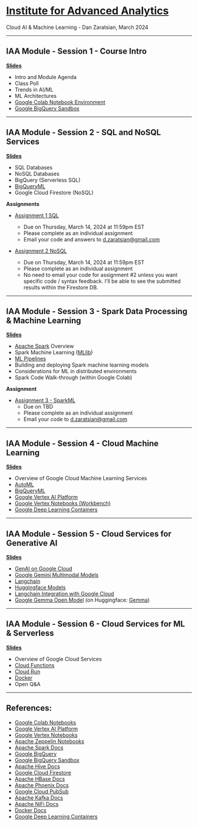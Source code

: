 # [Institute for Advanced Analytics](https://analytics.ncsu.edu/)
Cloud AI & Machine Learning - Dan Zaratsian, March 2024


---
## IAA Module - Session 1 - Course Intro

[**Slides**](https://docs.google.com/presentation/d/1CC03MXct8pW9DblZ4i7sICcYlbXg81xgyB1DLtDh_ig/edit?usp=sharing)

* Intro and Module Agenda
* Class Poll
* Trends in AI/ML
* ML Architectures
* [Google Colab Notebook Environment](https://colab.sandbox.google.com/)
* [Google BigQuery Sandbox](https://console.cloud.google.com/bigquery)

---
## IAA Module - Session 2 - SQL and NoSQL Services

[**Slides**](https://docs.google.com/presentation/d/1zB7K2ud91WOKuCENic4WNLz6lSqJ0yUbijYQJ3HbFU0/edit?usp=sharing)

* SQL Databases
* NoSQL Databases
* BigQuery (Serverless SQL)
* [BigQueryML](https://cloud.google.com/bigquery-ml/docs/introduction)
* Google Cloud Firestore (NoSQL)

**Assignments**
* [Assignment 1 SQL](./session_02/Assignment_1_SQL.md)
  - Due on Thursday, March 14, 2024 at 11:59pm EST
  - Please complete as an individual assignment
  - Email your code and answers to d.zaratsian@gmail.com

* [Assignment 2 NoSQL](https://colab.research.google.com/drive/1Fp8OYxF9cyY-WIinV4w4IXOxCIRMW0v3?usp=sharing)
  - Due on Thursday, March 14, 2024 at 11:59pm EST
  - Please complete as an individual assignment
  - No need to email your code for assignment #2 unless you want specific code / syntax feedback. I'll be able to see the submitted results within the Firestore DB.

---
## IAA Module - Session 3 - Spark Data Processing & Machine Learning

[**Slides**]()

* [Apache Spark](https://spark.apache.org/) Overview
* Spark Machine Learning ([MLlib](https://spark.apache.org/docs/latest/ml-guide.html))
* [ML Pipelines](https://spark.apache.org/docs/latest/ml-pipeline.html)
* Building and deploying Spark machine learning models
* Considerations for ML in distributed environments
* Spark Code Walk-through (within Google Colab)

**Assignment**
* [Assignment 3 - SparkML]()
  - Due on TBD
  - Please complete as an individual assignment
  - Email your code to d.zaratsian@gmail.com

---
## IAA Module - Session 4 - Cloud Machine Learning

[**Slides**]()

* Overview of Google Cloud Machine Learning Services
* [AutoML](https://cloud.google.com/automl)
* [BigQueryML](https://cloud.google.com/bigquery-ml/docs/introduction)
* [Google Vertex AI Platform](https://cloud.google.com/vertex-ai/docs/start/introduction-unified-platform)
* [Google Vertex Notebooks (Workbench)](https://cloud.google.com/vertex-ai/docs/workbench/introduction)
* [Google Deep Learning Containers](https://cloud.google.com/deep-learning-containers/docs/choosing-container)

---
## IAA Module - Session 5 - Cloud Services for Generative AI

[**Slides**]()

* [GenAI on Google Cloud](https://cloud.google.com/vertex-ai/generative-ai/docs/learn/overview)
* [Google Gemini Multimodal Models](https://cloud.google.com/vertex-ai/generative-ai/docs/multimodal/overview)
* [Langchain](https://python.langchain.com/docs/get_started/introduction)
* [Huggingface Models](https://huggingface.co/models)
* [Langchain Integration with Google Cloud](https://python.langchain.com/docs/integrations/platforms/google)
* [Google Gemma Open Model](https://ai.google.dev/gemma) (on Huggingface: [Gemma](https://huggingface.co/google))

---
## IAA Module - Session 6 - Cloud Services for ML & Serverless

[**Slides**]()

* Overview of Google Cloud Services
* [Cloud Functions](https://cloud.google.com/functions)
* [Cloud Run](https://cloud.google.com/run)
* [Docker](https://docs.docker.com/)
* Open Q&A

---

## References:

* [Google Colab Notebooks](https://colab.sandbox.google.com)
* [Google Vertex AI Platform](https://cloud.google.com/vertex-ai/docs/start/introduction-unified-platform)
* [Google Vertex Notebooks](https://cloud.google.com/vertex-ai/docs/workbench/notebook-solution)
* [Apache Zeppelin Notebooks](https://zeppelin.apache.org/)
* [Apache Spark Docs](https://spark.apache.org/docs/latest/)
* [Google BigQuery](https://cloud.google.com/bigquery/what-is-bigquery)
* [Google BigQuery Sandbox](https://console.cloud.google.com/bigquery)
* [Apache Hive Docs](https://cwiki.apache.org/confluence/display/Hive/GettingStarted)
* [Google Cloud Firestore](https://cloud.google.com/firestore/docs)
* [Apache HBase Docs](https://hbase.apache.org/book.html)
* [Apache Phoenix Docs](https://phoenix.apache.org/)
* [Google Cloud PubSub](https://cloud.google.com/pubsub/docs/concepts)
* [Apache Kafka Docs](https://kafka.apache.org/20/documentation.html)
* [Apache NiFi Docs](https://nifi.apache.org/docs.html)
* [Docker Docs](https://docs.docker.com/)
* [Google Deep Learning Containers](https://cloud.google.com/deep-learning-containers/docs/choosing-container)

